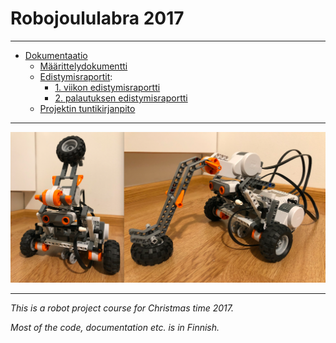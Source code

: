 # Robojoululabra 2017 

* * *


* [Dokumentaatio](https://github.com/nullkaaryle/Robolabra-Ruttunen/tree/master/Dokumentaatio)
  * [Määrittelydokumentti](https://github.com/nullkaaryle/Robolabra-Ruttunen/blob/master/Dokumentaatio/maarittelydokumentti.md)
  * [Edistymisraportit](https://github.com/nullkaaryle/Robolabra-Ruttunen/blob/master/Dokumentaatio/edistymisraportti.md):
    * [1. viikon edistymisraportti](https://github.com/nullkaaryle/Robolabra-Ruttunen/blob/master/Dokumentaatio/edistymisraportti.md#1-viikko-ajanjakso-ti-1912---la-23122017)
    * [2. palautuksen edistymisraportti](https://github.com/nullkaaryle/Robolabra-Ruttunen/blob/master/Dokumentaatio/edistymisraportti.md#2-palautus-ajanjakso-su-2412---pe-29122017)
  * [Projektin tuntikirjanpito](https://github.com/nullkaaryle/Robolabra-Ruttunen/blob/master/Dokumentaatio/tuntikirjanpito.md)
  
* * *

![Kuva ruttusesta](https://github.com/nullkaaryle/Robolabra-Ruttunen/blob/master/ruttunen.png)

* * *

*This is a robot project course for Christmas time 2017.* 

*Most of the code, documentation etc. is in Finnish.*
